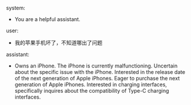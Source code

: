 system: 
- You are a helpful assistant. 

user: 
- 我的苹果手机坏了，不知道哪出了问题 

assistant: 
- <h>Owns an iPhone. The iPhone is currently malfunctioning. Uncertain about the specific issue with the iPhone. Interested in the release date of the next generation of Apple iPhones. Eager to purchase the next generation of Apple iPhones. Interested in charging interfaces, specifically inquires about the compatibility of Type-C charging interfaces.
 
